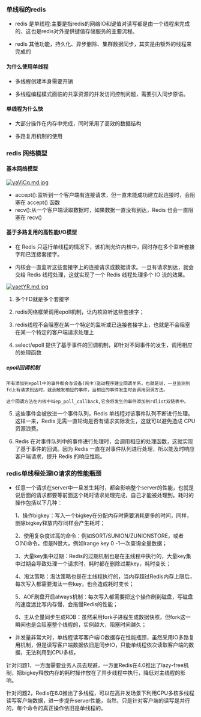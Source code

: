 ### 单线程的redis

- redis 是单线程:主要是指redis的网络IO和键值对读写都是由一个线程来完成的，这也是redis对外提供键值存储服务的主要流程。

- redis 其他功能，持久化、异步删除、集群数据同步，其实是由额外的线程来完成的

#### 为什么使用单线程

- 多线程创建本身需要开销

- 多线程编程模式面临的共享资源的并发访问控制问题，需要引入同步原语。

#### 单线程为什么快

- 大部分操作在内存中完成，同时采用了高效的数据结构

- 多路复用机制的使用

### redis 网络模型

#### 基本网络模型

[![yaVjCq.md.jpg](https://s3.ax1x.com/2021/02/08/yaVjCq.md.jpg)](https://imgchr.com/i/yaVjCq)

- accept():监听到一个客户端有连接请求，但一直未能成功建立起连接时，会阻塞在 accept() 函数
- recv():从一个客户端读取数据时，如果数据一直没有到达，Redis 也会一直阻塞在 recv()

#### 基于多路复用的高性能I/O模型

- 在 Redis 只运行单线程的情况下，该机制允许内核中，同时存在多个监听套接字和已连接套接字。

- 内核会一直监听这些套接字上的连接请求或数据请求。一旦有请求到达，就会交给 Redis 线程处理，这就实现了一个 Redis 线程处理多个 IO 流的效果。

[![yaetYR.md.jpg](https://z3.ax1x.com/2021/02/08/yaetYR.md.jpg)](https://imgtu.com/i/yaetYR)

1. 多个FD就是多个套接字

2. redis网络框架调用epoll机制，让内核监听这些套接字；

3. redis线程不会阻塞在某一个特定的监听或已连接套接字上，也就是不会阻塞在某一个特定的客户端请求处理上

4. select/epoll 提供了基于事件的回调机制，即针对不同事件的发生，调用相应的处理函数

##### epoll回调机制

````
所有添加到epoll中的事件都会与设备(网卡)驱动程序建立回调关系，也就是说，一旦监测到fd上有请求到达时，就会触发相应的事件，当相应的事件发生时会调用回调方法。

这个回调方法在内核中叫ep_poll_callback,它会将发生的事件添加到rdlist双链表中。
````

5. 这些事件会被放进一个事件队列，Redis 单线程对该事件队列不断进行处理。这样一来，Redis 无需一直轮询是否有请求实际发生，这就可以避免造成 CPU 资源浪费。

6. Redis 在对事件队列中的事件进行处理时，会调用相应的处理函数，这就实现了基于事件的回调。因为 Redis 一直在对事件队列进行处理，所以能及时响应客户端请求，提升 Redis 的响应性能。

### redis单线程处理IO请求的性能瓶颈

- 任意一个请求在server中一旦发生耗时，都会影响整个server的性能，也就是说后面的请求都要等前面这个耗时请求处理完成，自己才能被处理到。耗时的操作包括以下几种：

  1、操作bigkey：写入一个bigkey在分配内存时需要消耗更多的时间，同样，删除bigkey释放内存同样会产生耗时；

  2、使用复杂度过高的命令：例如SORT/SUNION/ZUNIONSTORE，或者O(N)命令，但是N很大，例如lrange key 0 -1一次查询全量数据；

  3、大量key集中过期：Redis的过期机制也是在主线程中执行的，大量key集中过期会导致处理一个请求时，耗时都在删除过期key，耗时变长；

  4、淘汰策略：淘汰策略也是在主线程执行的，当内存超过Redis内存上限后，每次写入都需要淘汰一些key，也会造成耗时变长；

  5、AOF刷盘开启always机制：每次写入都需要把这个操作刷到磁盘，写磁盘的速度远比写内存慢，会拖慢Redis的性能；

  6、主从全量同步生成RDB：虽然采用fork子进程生成数据快照，但fork这一瞬间也是会阻塞整个线程的，实例越大，阻塞时间越久；

- 并发量非常大时，单线程读写客户端IO数据存在性能瓶颈，虽然采用IO多路复用机制，但是读写客户端数据依旧是同步IO，只能单线程依次读取客户端的数据，无法利用到CPU多核。

针对问题1，一方面需要业务人员去规避，一方面Redis在4.0推出了lazy-free机制，把bigkey释放内存的耗时操作放在了异步线程中执行，降低对主线程的影响。

针对问题2，Redis在6.0推出了多线程，可以在高并发场景下利用CPU多核多线程读写客户端数据，进一步提升server性能，当然，只是针对客户端的读写是并行的，每个命令的真正操作依旧是单线程的。